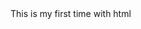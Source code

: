 <html>
     <head>
     </head>
         <body>
           This is my first time with html
         </body>
</html>
